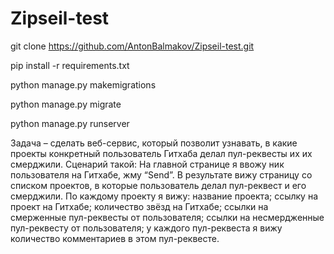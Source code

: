 # Zipseil-test
git clone https://github.com/AntonBalmakov/Zipseil-test.git

pip install -r requirements.txt

python manage.py makemigrations

python manage.py migrate

python manage.py runserver

Задача – сделать веб-сервис, который позволит узнавать, в какие проекты конкретный пользователь Гитхаба делал пул-реквесты их их смерджили. Сценарий такой:
На главной странице я ввожу ник пользователя на Гитхабе, жму “Send”.
В результате вижу страницу со списком проектов, в которые пользователь делал пул-реквест и его смерджили. По каждому проекту я вижу:
название проекта;
ссылку на проект на Гитхабе;
количество звёзд на Гитхабе;
ссылки на смерженные пул-реквесты от пользователя;
ссылки на несмердженные пул-реквесту от пользователя;
у каждого пул-реквеста я вижу количество комментариев в этом пул-реквесте.
